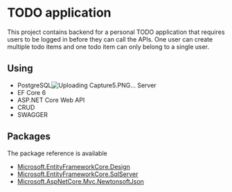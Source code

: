 # TODO application 

This project contains backend for a personal TODO application that requires
users to be logged in before they can call the APIs. One user can create multiple todo
items and one todo item can only belong to a single user.




## Using
- PostgreSQL![Uploading Capture5.PNG…]()
 Server
- EF Core 6
- ASP.NET Core Web API
- CRUD
- SWAGGER

## Packages
The package reference is available
<ul>
  <li><a href="https://www.nuget.org/packages/Microsoft.EntityFrameworkCore.Design/">Microsoft.EntityFrameworkCore.Design</a></li>
  <li><a href="https://www.nuget.org/packages/Microsoft.EntityFrameworkCore.SqlServer/">Microsoft.EntityFrameworkCore.SqlServer</a></li>
  <li><a href="https://www.nuget.org/packages/Microsoft.AspNetCore.Mvc.NewtonsoftJson/">Microsoft.AspNetCore.Mvc.NewtonsoftJson</a></li>
</ul>
